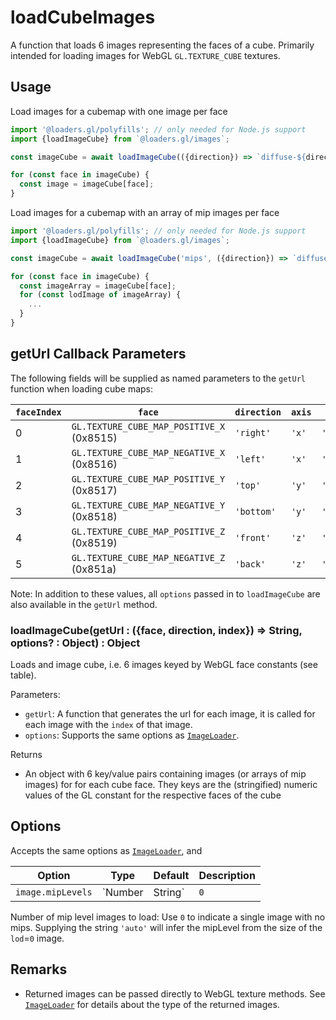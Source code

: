 # loadCubeImages

A function that loads 6 images representing the faces of a cube. Primarily intended for loading images for WebGL `GL.TEXTURE_CUBE` textures.

## Usage

Load images for a cubemap with one image per face

```js
import '@loaders.gl/polyfills'; // only needed for Node.js support
import {loadImageCube} from `@loaders.gl/images`;

const imageCube = await loadImageCube(({direction}) => `diffuse-${direction}.png`);

for (const face in imageCube) {
  const image = imageCube[face];
}
```

Load images for a cubemap with an array of mip images per face

```js
import '@loaders.gl/polyfills'; // only needed for Node.js support
import {loadImageCube} from `@loaders.gl/images`;

const imageCube = await loadImageCube('mips', ({direction}) => `diffuse-${direction}.png`);

for (const face in imageCube) {
  const imageArray = imageCube[face];
  for (const lodImage of imageArray) {
    ...
  }
}
```

## getUrl Callback Parameters

The following fields will be supplied as named parameters to the `getUrl` function when loading cube maps:

| `faceIndex` | `face`                                    | `direction` | `axis` | `sign`       |
| ----------- | ----------------------------------------- | ----------- | ------ | ------------ |
| 0           | `GL.TEXTURE_CUBE_MAP_POSITIVE_X` (0x8515) | `'right'`   | `'x'`  | `'positive'` |
| 1           | `GL.TEXTURE_CUBE_MAP_NEGATIVE_X` (0x8516) | `'left'`    | `'x'`  | `'negative'` |
| 2           | `GL.TEXTURE_CUBE_MAP_POSITIVE_Y` (0x8517) | `'top'`     | `'y'`  | `'positive'` |
| 3           | `GL.TEXTURE_CUBE_MAP_NEGATIVE_Y` (0x8518) | `'bottom'`  | `'y'`  | `'negative'` |
| 4           | `GL.TEXTURE_CUBE_MAP_POSITIVE_Z` (0x8519) | `'front'`   | `'z'`  | `'positive'` |
| 5           | `GL.TEXTURE_CUBE_MAP_NEGATIVE_Z` (0x851a) | `'back'`    | `'z'`  | `'negative'` |

Note: In addition to these values, all `options` passed in to `loadImageCube` are also available in the `getUrl` method.

### loadImageCube(getUrl : ({face, direction, index}) => String, options? : Object) : Object

Loads and image cube, i.e. 6 images keyed by WebGL face constants (see table).

Parameters:

- `getUrl`: A function that generates the url for each image, it is called for each image with the `index` of that image.
- `options`: Supports the same options as [`ImageLoader`](modules/images/docs/api-reference/image-loader).

Returns

- An object with 6 key/value pairs containing images (or arrays of mip images) for for each cube face. They keys are the (stringified) numeric values of the GL constant for the respective faces of the cube

## Options

Accepts the same options as [`ImageLoader`](modules/images/docs/api-reference/image-loader), and

| Option            | Type              | Default | Description                                            |
| ----------------- | ----------------- | ------- | ------------------------------------------------------ |
| `image.mipLevels` | `Number | String` | `0`     | If `'auto'` or non-zero, loads an array of mip images. |

Number of mip level images to load: Use `0` to indicate a single image with no mips. Supplying the string `'auto'` will infer the mipLevel from the size of the `lod`=`0` image.

## Remarks

- Returned images can be passed directly to WebGL texture methods. See [`ImageLoader`](modules/images/docs/api-reference/image-loader) for details about the type of the returned images.
